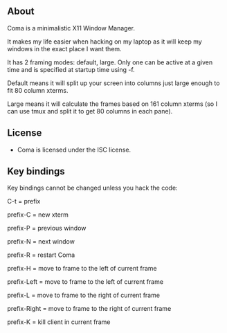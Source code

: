 About
-----

Coma is a minimalistic X11 Window Manager.

It makes my life easier when hacking on my laptop as it will keep
my windows in the exact place I want them.

It has 2 framing modes: default, large. Only one can be active at
a given time and is specified at startup time using -f.

Default means it will split up your screen into columns just large
enough to fit 80 column xterms.

Large means it will calculate the frames based on 161 column xterms
(so I can use tmux and split it to get 80 columns in each pane).

License
-------
* Coma is licensed under the ISC license.

Key bindings
------------
Key bindings cannot be changed unless you hack the code:

C-t = prefix

prefix-C     = new xterm

prefix-P     = previous window

prefix-N     = next window

prefix-R     = restart Coma

prefix-H     = move to frame to the left of current frame

prefix-Left  = move to frame to the left of current frame

prefix-L     = move to frame to the right of current frame

prefix-Right = move to frame to the right of current frame

prefix-K     = kill client in current frame
